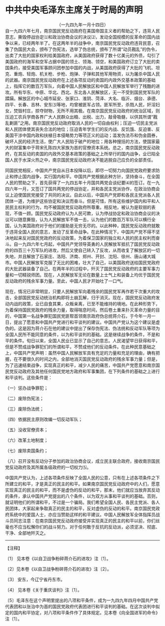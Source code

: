 # 中共中央毛泽东主席关于时局的声明
<center class="auther">（一九四九年一月十四日）</center>&#13;
自一九四六年七月，南京国民党反动政府在美国帝国主义者的帮助之下，违背人民意志，撕毁停战协定⑴和政治协商会议的决议⑵，发动全国规模的反革命的国内战争以来，已经两年半了。在这两年半的战争中，南京国民党反动政府违背民意，召集了伪国民大会，颁布了伪宪法，选举了伪总统，颁布了所谓“动员戡乱”的伪令，出卖了大批的国家权利给美国政府，从美国政府获得了数十亿美元的外债，勾引了美国政府的海军和空军占据中国的领土、领海、领空，和美国政府订立了大批的卖国条约，接受美国军事顾问团参加中国的内战，从美国政府获得了大批的飞机、坦克、重炮、轻炮、机关枪、步枪、炮弹、子弹和其他军用物资，以为屠杀中国人民的武器。南京国民党反动政府在上述各项反动的卖国的内政外交基本政策的基础上，指挥它的数百万军队，向着中国人民解放区和中国人民解放军举行了残酷的进攻。所有华东、中原、华北、西北、东北各人民解放区，无一不受到国民党军队的蹂躏。解放区的中心城市延安、张家口、淮阴、菏泽、大名、临沂、烟台、承德、四平、长春、吉林、安东⑶等地，均曾被匪军占领。匪军所至，杀戮人民，奸淫妇女，焚毁村庄，掠夺财物，无所不用其极。在南京国民党反动政府的统治区域，则压迫工农兵学商各界广大人民群众出粮、出税、出力，敲骨吸髓，以供其所谓“戡乱剿匪”之用。南京国民党反动政府取消人民的一切自由权利；压迫一切民主党派和人民团体使其丧失合法的地位；压迫青年学生们的反内战、反饥饿、反迫害、反美国干涉中国内政和扶植日本侵略势力等项正义的运动；滥发伪法币和伪金圆券，破坏人民的经济生活，使广大人民陷于破产的地位；用各种搜括的方法，使国家最大的财富集中于蒋宋孔陈四大家族为首的官僚资本系统。总之，南京国民党反动政府，在其反动的卖国的内政外交基本政策的基础之上所举行的国内战争，业已陷全国人民于水深火热之中，南京国民党反动政府决不能逃脱自己应负的全部责任。
 
同国民党相反，中国共产党自从日本投降以后，即尽一切努力向国民党政府要求防止和停止国内战争，实行国内和平。中国共产党根据此种方针，坚持奋斗，在全国人民的赞助之下，首先获得了一九四五年十月国共两党会谈纪要⑷的签订。在一九四六年一月，又签订了国共两党的停战协定，并和各民主党派协作，在政治协商会议上迫使国民党接受了共同的决议。自此以后，中国共产党即和各民主党派各人民团体一道，为维护这些协定和决议而奋斗。但是可惜，所有这些维护国内和平和人民民主权利的行为，均不被国民党反动政府所尊重。相反地，被认为是软弱的表现，不值一顾。国民党反动政府认为人民可欺，认为停战协定和政治协商会议的决议可以随意撕毁，认为人民解放军不值一击，认为他们的数百万军队可以横行全国，认为美国政府对于他们的援助是无穷无尽的。以此种种，国民党反动政府就敢于违背全国人民的意志，发动了反革命战争。在此种情况下，中国共产党不得不坚决地起来反对国民党政府的反动政策，为着保卫国家的独立和人民的民主权利而奋斗。自一九四六年七月起，中国共产党领导英勇的人民解放军抵抗了国民党反动政府的四百三十万军队的进攻，然后又使自己转入了反攻，从而收复了解放区的一切失地，并且解放了石家庄、洛阳、济南、郑州、开封、沈阳、徐州、唐山诸大城市。中国人民解放军克服了无比的困难，壮大了自己，以美国政府送给国民党政府的大批武器装备了自己。在两年半的过程中，歼灭了国民党反动政府的主要军事力量和一切精锐师团。现在，人民解放军无论在数量上士气上和装备上均优于国民党反动政府的残余军事力量。至此，中国人民才开始吐了一口气。
 
现在，情况已非常明显，只要人民解放军向着残余的国民党军再作若干次重大的攻击，全部国民党反动统治机构即将土崩瓦解，归于消灭。现在，国民党反动政府发动内战的政策，业已自食其果，众叛亲离，已至不能维持的境地。在此种形势下，为着保持国民党政府的残余力量，取得喘息时间，然后卷土重来扑灭革命力量的目的，中国第一名战争罪犯国民党匪帮首领南京政府伪总统蒋介石，于今年一月一日，提出了愿意和中国共产党进行和平谈判的建议。中国共产党认为这个建议是虚伪的。这是因为蒋介石在他的建议中提出了保存伪宪法、伪法统和反动军队等项为全国人民所不能同意的条件，以为和平谈判的基础。这是继续战争的条件，不是和平的条件。旬日以来，全国人民业已显示了自己的意志。人民渴望早日获得和平，但是不赞成战争罪犯们的所谓和平，不赞成他们的反动条件。在此种民意基础之上，中国共产党声明：虽然中国人民解放军具有充足的力量和充足的理由，确有把握，在不要很久的时间之内，全部地消灭国民党反动政府的残余军事力量；但是，为了迅速结束战争，实现真正的和平，减少人民的痛苦，中国共产党愿意和南京国民党反动政府及其他任何国民党地方政府和军事集团，在下列条件的基础之上进行和平谈判。这些条件是：
 
（一）惩办战争罪犯；
 
（二）废除伪宪法；
 
（三）废除伪法统；
 
（四）依据民主原则改编一切反动军队；
 
（五）没收官僚资本；
 
（六）改革土地制度；
 
（七）废除卖国条约；
 
（八）召开没有反动分子参加的政治协商会议，成立民主联合政府，接收南京国民党反动政府及其所属各级政府的一切权力⑸。
 
中国共产党认为，上述各项条件反映了全国人民的公意，只有在上述各项条件之下所建立的和平，才是真正的民主的和平。如果南京国民党反动政府中的人们，愿意实现真正的民主的和平，而不是虚伪的反动的和平，那末，他们就应当放弃其反动的条件，承认中国共产党提出的八个条件，以为双方从事和平谈判的基础。否则，就证明他们的所谓和平，不过是一个骗局。我们希望全国人民、各民主党派、各人民团体，大家起来争取真正的民主的和平，反对虚伪的反动的和平。南京国民党政府系统中的爱国人士，亦应当赞助这样的和平建议。中国人民解放军全体指挥员战斗员同志注意：在南京国民党反动政府接受并实现真正的民主的和平以前，你们丝毫也不应当松懈你们的战斗努力。对于任何敢于反抗的反动派，必须坚决、彻底、干净、全部地歼灭之。
 

---


【注释】 
 
〔1〕 见本卷《以自卫战争粉碎蒋介石的进攻》注〔1〕。 
 
〔2〕见本卷《以自卫战争粉碎蒋介石的进攻》注〔2〕。 
 
〔3〕 安东，今辽宁省丹东市。 
 
〔4〕 见本卷《关于重庆谈判》注〔1〕。 
 
〔5〕毛泽东在这个声明里提出的八项和平条件，成为一九四九年四月中国共产党代表团和以张治中为首的国民党政府代表团进行和平谈判的基础。在这次谈判中拟定的国内和平协定，对八项和平条件作了具体规定。见本卷《向全国进军的命令》注〔1〕。
 
